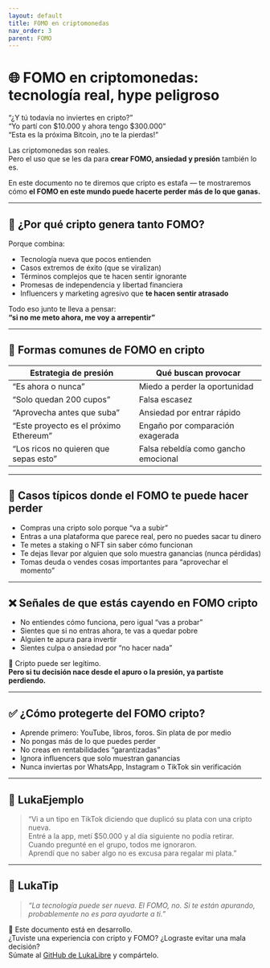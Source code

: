 ```yaml
---
layout: default
title: FOMO en criptomonedas
nav_order: 3
parent: FOMO
---
```


# 🌐 FOMO en criptomonedas: tecnología real, hype peligroso

“¿Y tú todavía no inviertes en cripto?”  
“Yo partí con $10.000 y ahora tengo $300.000”  
“Esta es la próxima Bitcoin, ¡no te la pierdas!”

Las criptomonedas son reales.  
Pero el uso que se les da para **crear FOMO, ansiedad y presión** también lo es.

En este documento no te diremos que cripto es estafa — te mostraremos cómo **el FOMO en este mundo puede hacerte perder más de lo que ganas.**

---

## 🧠 ¿Por qué cripto genera tanto FOMO?

Porque combina:

- Tecnología nueva que pocos entienden  
- Casos extremos de éxito (que se viralizan)  
- Términos complejos que te hacen sentir ignorante  
- Promesas de independencia y libertad financiera  
- Influencers y marketing agresivo que **te hacen sentir atrasado**

Todo eso junto te lleva a pensar:  
**“si no me meto ahora, me voy a arrepentir”**

---

## 💸 Formas comunes de FOMO en cripto

| Estrategia de presión                 | Qué buscan provocar                                 |
|--------------------------------------|-----------------------------------------------------|
| “Es ahora o nunca”                   | Miedo a perder la oportunidad                       |
| “Solo quedan 200 cupos”              | Falsa escasez                                       |
| “Aprovecha antes que suba”           | Ansiedad por entrar rápido                          |
| “Este proyecto es el próximo Ethereum” | Engaño por comparación exagerada                  |
| “Los ricos no quieren que sepas esto” | Falsa rebeldía como gancho emocional               |

---

## 🚨 Casos típicos donde el FOMO te puede hacer perder

- Compras una cripto solo porque “va a subir”
- Entras a una plataforma que parece real, pero no puedes sacar tu dinero
- Te metes a staking o NFT sin saber cómo funcionan
- Te dejas llevar por alguien que solo muestra ganancias (nunca pérdidas)
- Tomas deuda o vendes cosas importantes para “aprovechar el momento”

---

## ❌ Señales de que estás cayendo en FOMO cripto

- No entiendes cómo funciona, pero igual “vas a probar”
- Sientes que si no entras ahora, te vas a quedar pobre
- Alguien te apura para invertir
- Sientes culpa o ansiedad por “no hacer nada”

📌 Cripto puede ser legítimo.  
**Pero si tu decisión nace desde el apuro o la presión, ya partiste perdiendo.**

---

## ✅ ¿Cómo protegerte del FOMO cripto?

- Aprende primero: YouTube, libros, foros. Sin plata de por medio
- No pongas más de lo que puedes perder
- No creas en rentabilidades “garantizadas”
- Ignora influencers que solo muestran ganancias
- Nunca inviertas por WhatsApp, Instagram o TikTok sin verificación

---

## 💬 LukaEjemplo

> “Vi a un tipo en TikTok diciendo que duplicó su plata con una cripto nueva.  
> Entré a la app, metí $50.000 y al día siguiente no podía retirar.  
> Cuando pregunté en el grupo, todos me ignoraron.  
> Aprendí que no saber algo no es excusa para regalar mi plata.”

---

## 🧠 LukaTip

> *“La tecnología puede ser nueva. El FOMO, no. Si te están apurando, probablemente no es para ayudarte a ti.”*

📌 Este documento está en desarrollo.  
¿Tuviste una experiencia con cripto y FOMO? ¿Lograste evitar una mala decisión?  
Súmate al [GitHub de LukaLibre](https://github.com/raestrada/lukalibre) y compártelo.
